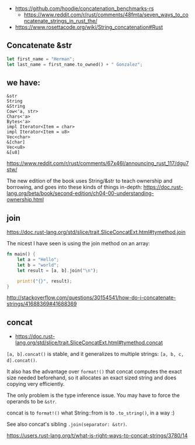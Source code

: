 
- https://github.com/hoodie/concatenation_benchmarks-rs
  - https://www.reddit.com/r/rust/comments/48fmta/seven_ways_to_concatenate_strings_in_rust_the/
- https://www.rosettacode.org/wiki/String_concatenation#Rust

## Concatenate &str

```rust
let first_name = "Herman";
let last_name = first_name.to_owned() + " Gonzalez";
```

## we have:

```
&str
String
&String
Cow<'a, str>
Chars<'a>
Bytes<'a>
impl Iterator<Item = char>
impl Iterator<Item = u8>
Vec<char>
&[char]
Vec<u8>
&[u8]
```

https://www.reddit.com/r/rust/comments/67x46l/announcing_rust_117/dgu7stw/


The new edition of the book uses String/&str to teach ownership and borrowing, and goes into these kinds of things in-depth: https://doc.rust-lang.org/beta/book/second-edition/ch04-00-understanding-ownership.html

## join

https://doc.rust-lang.org/std/slice/trait.SliceConcatExt.html#tymethod.join

The nicest I have seen is using the join method on an array:

```rust
fn main() {
    let a = "Hello";
    let b = "world";
    let result = [a, b].join("\n");

    print!("{}", result);
}
```

http://stackoverflow.com/questions/30154541/how-do-i-concatenate-strings/41688369#41688369

## concat

- https://doc.rust-lang.org/std/slice/trait.SliceConcatExt.html#tymethod.concat

`[a, b].concat()` is stable, and it generalizes to multiple strings: `[a, b, c, d].concat()`.

It also has the advantage over `format!()` that concat computes the exact size needed beforehand, so it allocates an exact sized string and does copying very efficiently.

The only problem is the type inference issue. You may have to force the operands to be `&str`.

concat is to `format!()` what String::from is to `.to_string()`, in a way :)

See also concat's sibling `.join(separator: &str)`.

https://users.rust-lang.org/t/what-is-right-ways-to-concat-strings/3780/14
